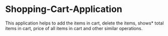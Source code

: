 # Shopping-Cart-Application
This application helps to add the items in cart, delete the items, shows* total items in cart, price of all items in cart and other similar operations.
